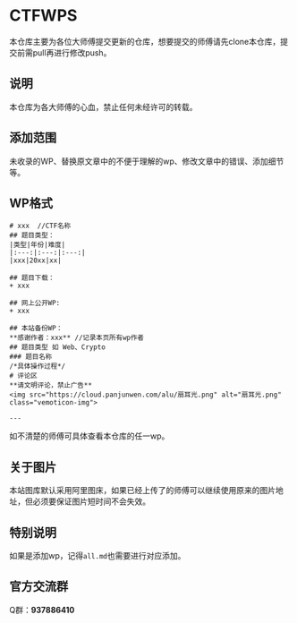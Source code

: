 # CTFWPS
本仓库主要为各位大师傅提交更新的仓库，想要提交的师傅请先clone本仓库，提交前需pull再进行修改push。  
## 说明
本仓库为各大师傅的心血，禁止任何未经许可的转载。
## 添加范围
未收录的WP、替换原文章中的不便于理解的wp、修改文章中的错误、添加细节等。
## WP格式
```
# xxx  //CTF名称
## 题目类型：
|类型|年份|难度|
|:---:|:---:|:---:|
|xxx|20xx|xx|

## 题目下载：
+ xxx

## 网上公开WP:
+ xxx

## 本站备份WP：
**感谢作者：xxx** //记录本页所有wp作者
## 题目类型 如 Web、Crypto
### 题目名称
/*具体操作过程*/
# 评论区
**请文明评论，禁止广告**
<img src="https://cloud.panjunwen.com/alu/扇耳光.png" alt="扇耳光.png" class="vemoticon-img">  

---

```
如不清楚的师傅可具体查看本仓库的任一wp。
## 关于图片
本站图库默认采用阿里图床，如果已经上传了的师傅可以继续使用原来的图片地址，但必须要保证图片短时间不会失效。
## 特别说明
如果是添加wp，记得`all.md`也需要进行对应添加。
## 官方交流群
Q群：**937886410**